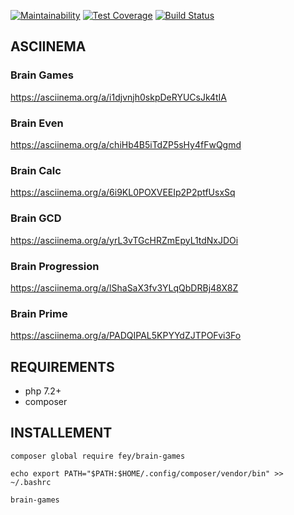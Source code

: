 [![Maintainability](https://api.codeclimate.com/v1/badges/26b6bc42bcb9e18e03ed/maintainability)](https://codeclimate.com/github/fey/project-lvl1-s396/maintainability)
[![Test Coverage](https://api.codeclimate.com/v1/badges/26b6bc42bcb9e18e03ed/test_coverage)](https://codeclimate.com/github/fey/project-lvl1-s396/test_coverage)
[![Build Status](https://travis-ci.org/fey/project-lvl1-s396.svg?branch=master)](https://travis-ci.org/fey/project-lvl1-s396)


## ASCIINEMA
### Brain Games
https://asciinema.org/a/i1djvnjh0skpDeRYUCsJk4tIA

### Brain Even

https://asciinema.org/a/chiHb4B5iTdZP5sHy4fFwQgmd

### Brain Calc

https://asciinema.org/a/6i9KL0POXVEEIp2P2ptfUsxSq

### Brain GCD

https://asciinema.org/a/yrL3vTGcHRZmEpyL1tdNxJDOi

### Brain Progression

https://asciinema.org/a/lShaSaX3fv3YLqQbDRBj48X8Z

### Brain Prime

https://asciinema.org/a/PADQIPAL5KPYYdZJTPOFvi3Fo

## REQUIREMENTS
* php 7.2+
* composer

## INSTALLEMENT

`composer global require fey/brain-games`

`echo export PATH="$PATH:$HOME/.config/composer/vendor/bin" >> ~/.bashrc`

`brain-games`
